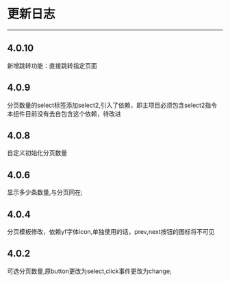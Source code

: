 ﻿# 更新日志

------
## 4.0.10
新增跳转功能：直接跳转指定页面
## 4.0.9
分页数量的select标签添加select2,引入了依赖，即主项目必须包含select2指令
本组件目前没有去自包含这个依赖，待改进
## 4.0.8
自定义初始化分页数量
## 4.0.6
显示多少条数量,与分页同在;
## 4.0.4
分页模板修改，依赖yf字体icon,单独使用的话，prev,next按钮的图标将不可见
## 4.0.2
可选分页数量,原button更改为select,click事件更改为change;


